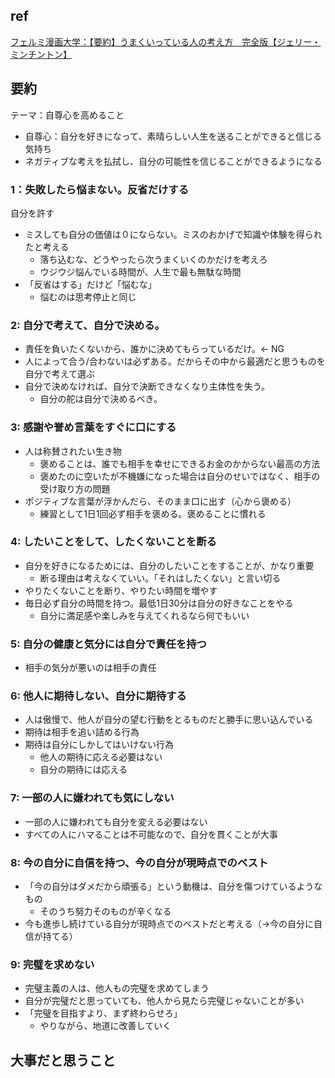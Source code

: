
## ref

[フェルミ漫画大学：【要約】うまくいっている人の考え方　完全版【ジェリー・ミンチントン】](https://www.youtube.com/watch?v=tQnZ8YOBW8A)
## 要約

テーマ：自尊心を高めること
- 自尊心：自分を好きになって、素晴らしい人生を送ることができると信じる気持ち
- ネガティブな考えを払拭し、自分の可能性を信じることができるようになる

### 1：失敗したら悩まない。反省だけする

自分を許す
- ミスしても自分の価値は０にならない。ミスのおかげで知識や体験を得られたと考える
	- 落ち込むな、どうやったら次うまくいくのかだけを考えろ
	- ウジウジ悩んでいる時間が、人生で最も無駄な時間
- 「反省はする」だけど「悩むな」
	- 悩むのは思考停止と同じ

### 2: 自分で考えて、自分で決める。

- 責任を負いたくないから、誰かに決めてもらっているだけ。← NG
- 人によって合う/合わないは必ずある。だからその中から最適だと思うものを自分で考えて選ぶ
- 自分で決めなければ、自分で決断できなくなり主体性を失う。
	- 自分の舵は自分で決めるべき。

### 3: 感謝や誉め言葉をすぐに口にする

- 人は称賛されたい生き物
	- 褒めることは、誰でも相手を幸せにできるお金のかからない最高の方法
	- 褒めたのに空いたが不機嫌になった場合は自分のせいではなく、相手の受け取り方の問題
- ポジティブな言葉が浮かんだら、そのまま口に出す（心から褒める）
	- 練習として1日1回必ず相手を褒める。褒めることに慣れる

### 4: したいことをして、したくないことを断る

- 自分を好きになるためには、自分のしたいことをすることが、かなり重要
	- 断る理由は考えなくていい。「それはしたくない」と言い切る
- やりたくないことを断り、やりたい時間を増やす
- 毎日必ず自分の時間を持つ。最低1日30分は自分の好きなことをやる
	- 自分に満足感や楽しみを与えてくれるなら何でもいい

### 5: 自分の健康と気分には自分で責任を持つ

- 相手の気分が悪いのは相手の責任

### 6: 他人に期待しない、自分に期待する

- 人は傲慢で、他人が自分の望む行動をとるものだと勝手に思い込んでいる
- 期待は相手を追い詰める行為
- 期待は自分にしかしてはいけない行為
	- 他人の期待に応える必要はない
	- 自分の期待には応える

### 7: 一部の人に嫌われても気にしない

- 一部の人に嫌われても自分を変える必要はない
- すべての人にハマることは不可能なので、自分を貫くことが大事

### 8: 今の自分に自信を持つ、今の自分が現時点でのベスト

- 「今の自分はダメだから頑張る」という動機は、自分を傷つけているようなもの
	- そのうち努力そのものが辛くなる
- 今も進歩し続けている自分が現時点でのベストだと考える（→今の自分に自信が持てる）

### 9: 完璧を求めない

- 完璧主義の人は、他人もの完璧を求めてしまう
- 自分が完璧だと思っていても、他人から見たら完璧じゃないことが多い
- 「完璧を目指すより、まず終わらせろ」
	- やりながら、地道に改善していく


## 大事だと思うこと

